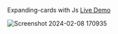 Expanding-cards with Js [Live Demo](https://davit2605.github.io/Expanding-cards/)

![Screenshot 2024-02-08 170935](https://github.com/Davit2605/Davit2605.github.io/assets/125227660/d1b6fc87-7f7f-4698-afc4-ee14de69e48e)

